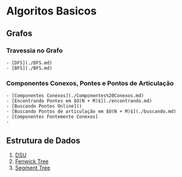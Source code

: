 # Algoritos Basicos

## Grafos

### Travessia no Grafo

    - [DFS](./DFS.md)
    - [BFS](./BFS.md)
### Componentes Conexos, Pontes e Pontos de Articulação

    - [Componentes Conexos](./Componentes%20Conexos.md)
    - [Encontrando Pontes em $O(N + M)$](./encontrando.md)
    - [Buscando Pontes Online]()
    - [Buscando Pontos de articulação em $O(N + M)$](./buscando.md)
    - [Componentes Fontemente Conexos]
    - 

## Estrutura de Dados

1. [DSU](./DSU.md)
2. [Fenwick Tree](./FenwickTree.md)
3. [Segment Tree](./SegmentTree.md)